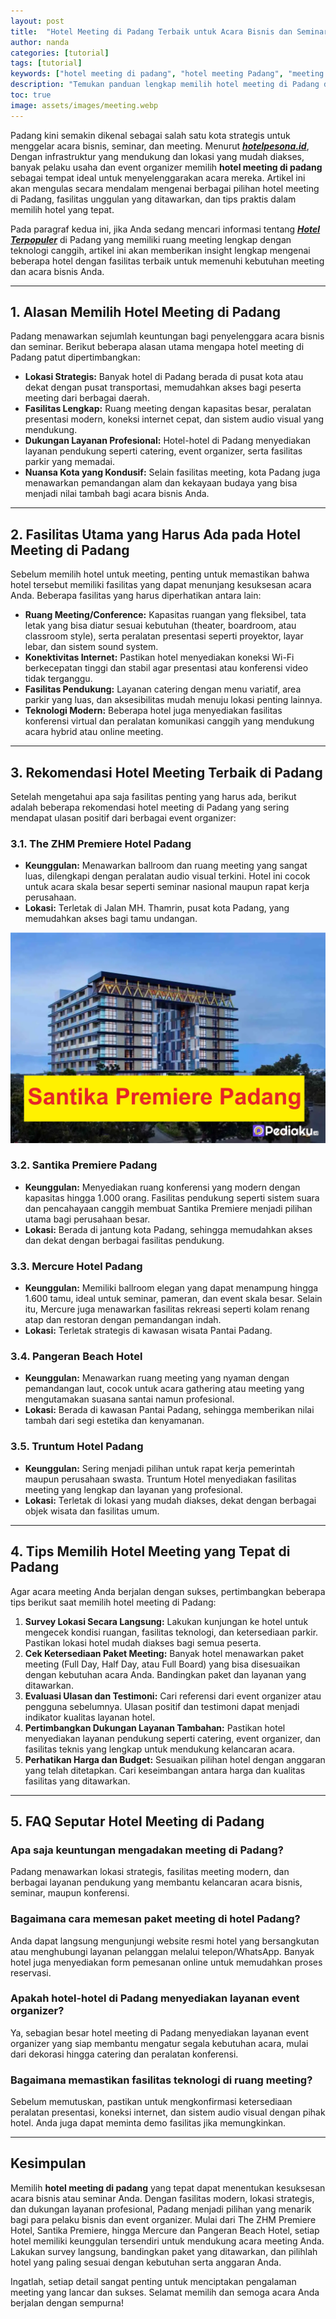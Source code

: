 ```yaml
---
layout: post
title:  "Hotel Meeting di Padang Terbaik untuk Acara Bisnis dan Seminar"
author: nanda
categories: [tutorial]
tags: [tutorial]
keywords: ["hotel meeting di padang", "hotel meeting Padang", "meeting hotel Padang", "hotel meeting terbaik", "acara bisnis Padang", "seminar Padang", "Hotel Terpopuler"]
description: "Temukan panduan lengkap memilih hotel meeting di Padang dengan fasilitas modern, ruang konferensi luas, dan layanan terbaik untuk mendukung acara bisnis dan seminar Anda."
toc: true
image: assets/images/meeting.webp
---
```


Padang kini semakin dikenal sebagai salah satu kota strategis untuk menggelar acara bisnis, seminar, dan meeting. Menurut ***[hotelpesona.id](https://hotelpesona.id)***, Dengan infrastruktur yang mendukung dan lokasi yang mudah diakses, banyak pelaku usaha dan event organizer memilih **hotel meeting di padang** sebagai tempat ideal untuk menyelenggarakan acara mereka. Artikel ini akan mengulas secara mendalam mengenai berbagai pilihan hotel meeting di Padang, fasilitas unggulan yang ditawarkan, dan tips praktis dalam memilih hotel yang tepat.

Pada paragraf kedua ini, jika Anda sedang mencari informasi tentang [***Hotel Terpopuler***](https://hotelpesona.id/hotel-bertema/hotel-terpopuler-di-destinasi-wisata-tertentu/) di Padang yang memiliki ruang meeting lengkap dengan teknologi canggih, artikel ini akan memberikan insight lengkap mengenai beberapa hotel dengan fasilitas terbaik untuk memenuhi kebutuhan meeting dan acara bisnis Anda.

---

## 1. Alasan Memilih Hotel Meeting di Padang

Padang menawarkan sejumlah keuntungan bagi penyelenggara acara bisnis dan seminar. Berikut beberapa alasan utama mengapa hotel meeting di Padang patut dipertimbangkan:

- **Lokasi Strategis:** Banyak hotel di Padang berada di pusat kota atau dekat dengan pusat transportasi, memudahkan akses bagi peserta meeting dari berbagai daerah.
- **Fasilitas Lengkap:** Ruang meeting dengan kapasitas besar, peralatan presentasi modern, koneksi internet cepat, dan sistem audio visual yang mendukung.
- **Dukungan Layanan Profesional:** Hotel-hotel di Padang menyediakan layanan pendukung seperti catering, event organizer, serta fasilitas parkir yang memadai.
- **Nuansa Kota yang Kondusif:** Selain fasilitas meeting, kota Padang juga menawarkan pemandangan alam dan kekayaan budaya yang bisa menjadi nilai tambah bagi acara bisnis Anda.

---

## 2. Fasilitas Utama yang Harus Ada pada Hotel Meeting di Padang

Sebelum memilih hotel untuk meeting, penting untuk memastikan bahwa hotel tersebut memiliki fasilitas yang dapat menunjang kesuksesan acara Anda. Beberapa fasilitas yang harus diperhatikan antara lain:

- **Ruang Meeting/Conference:** Kapasitas ruangan yang fleksibel, tata letak yang bisa diatur sesuai kebutuhan (theater, boardroom, atau classroom style), serta peralatan presentasi seperti proyektor, layar lebar, dan sistem sound system.
- **Konektivitas Internet:** Pastikan hotel menyediakan koneksi Wi-Fi berkecepatan tinggi dan stabil agar presentasi atau konferensi video tidak terganggu.
- **Fasilitas Pendukung:** Layanan catering dengan menu variatif, area parkir yang luas, dan aksesibilitas mudah menuju lokasi penting lainnya.
- **Teknologi Modern:** Beberapa hotel juga menyediakan fasilitas konferensi virtual dan peralatan komunikasi canggih yang mendukung acara hybrid atau online meeting.

---

## 3. Rekomendasi Hotel Meeting Terbaik di Padang

Setelah mengetahui apa saja fasilitas penting yang harus ada, berikut adalah beberapa rekomendasi hotel meeting di Padang yang sering mendapat ulasan positif dari berbagai event organizer:

### 3.1. The ZHM Premiere Hotel Padang
- **Keunggulan:** Menawarkan ballroom dan ruang meeting yang sangat luas, dilengkapi dengan peralatan audio visual terkini. Hotel ini cocok untuk acara skala besar seperti seminar nasional maupun rapat kerja perusahaan.
- **Lokasi:** Terletak di Jalan MH. Thamrin, pusat kota Padang, yang memudahkan akses bagi tamu undangan.

![santika hote](/assets/images/santika.webp)
### 3.2. Santika Premiere Padang
- **Keunggulan:** Menyediakan ruang konferensi yang modern dengan kapasitas hingga 1.000 orang. Fasilitas pendukung seperti sistem suara dan pencahayaan canggih membuat Santika Premiere menjadi pilihan utama bagi perusahaan besar.
- **Lokasi:** Berada di jantung kota Padang, sehingga memudahkan akses dan dekat dengan berbagai fasilitas pendukung.

### 3.3. Mercure Hotel Padang
- **Keunggulan:** Memiliki ballroom elegan yang dapat menampung hingga 1.600 tamu, ideal untuk seminar, pameran, dan event skala besar. Selain itu, Mercure juga menawarkan fasilitas rekreasi seperti kolam renang atap dan restoran dengan pemandangan indah.
- **Lokasi:** Terletak strategis di kawasan wisata Pantai Padang.

### 3.4. Pangeran Beach Hotel
- **Keunggulan:** Menawarkan ruang meeting yang nyaman dengan pemandangan laut, cocok untuk acara gathering atau meeting yang mengutamakan suasana santai namun profesional.
- **Lokasi:** Berada di kawasan Pantai Padang, sehingga memberikan nilai tambah dari segi estetika dan kenyamanan.

### 3.5. Truntum Hotel Padang
- **Keunggulan:** Sering menjadi pilihan untuk rapat kerja pemerintah maupun perusahaan swasta. Truntum Hotel menyediakan fasilitas meeting yang lengkap dan layanan yang profesional.
- **Lokasi:** Terletak di lokasi yang mudah diakses, dekat dengan berbagai objek wisata dan fasilitas umum.

---

## 4. Tips Memilih Hotel Meeting yang Tepat di Padang

Agar acara meeting Anda berjalan dengan sukses, pertimbangkan beberapa tips berikut saat memilih hotel meeting di Padang:

1. **Survey Lokasi Secara Langsung:** Lakukan kunjungan ke hotel untuk mengecek kondisi ruangan, fasilitas teknologi, dan ketersediaan parkir. Pastikan lokasi hotel mudah diakses bagi semua peserta.
2. **Cek Ketersediaan Paket Meeting:** Banyak hotel menawarkan paket meeting (Full Day, Half Day, atau Full Board) yang bisa disesuaikan dengan kebutuhan acara Anda. Bandingkan paket dan layanan yang ditawarkan.
3. **Evaluasi Ulasan dan Testimoni:** Cari referensi dari event organizer atau pengguna sebelumnya. Ulasan positif dan testimoni dapat menjadi indikator kualitas layanan hotel.
4. **Pertimbangkan Dukungan Layanan Tambahan:** Pastikan hotel menyediakan layanan pendukung seperti catering, event organizer, dan fasilitas teknis yang lengkap untuk mendukung kelancaran acara.
5. **Perhatikan Harga dan Budget:** Sesuaikan pilihan hotel dengan anggaran yang telah ditetapkan. Cari keseimbangan antara harga dan kualitas fasilitas yang ditawarkan.

---

## 5. FAQ Seputar Hotel Meeting di Padang

### Apa saja keuntungan mengadakan meeting di Padang?
Padang menawarkan lokasi strategis, fasilitas meeting modern, dan berbagai layanan pendukung yang membantu kelancaran acara bisnis, seminar, maupun konferensi.

### Bagaimana cara memesan paket meeting di hotel Padang?
Anda dapat langsung mengunjungi website resmi hotel yang bersangkutan atau menghubungi layanan pelanggan melalui telepon/WhatsApp. Banyak hotel juga menyediakan form pemesanan online untuk memudahkan proses reservasi.

### Apakah hotel-hotel di Padang menyediakan layanan event organizer?
Ya, sebagian besar hotel meeting di Padang menyediakan layanan event organizer yang siap membantu mengatur segala kebutuhan acara, mulai dari dekorasi hingga catering dan peralatan konferensi.

### Bagaimana memastikan fasilitas teknologi di ruang meeting?
Sebelum memutuskan, pastikan untuk mengkonfirmasi ketersediaan peralatan presentasi, koneksi internet, dan sistem audio visual dengan pihak hotel. Anda juga dapat meminta demo fasilitas jika memungkinkan.

---

## Kesimpulan

Memilih **hotel meeting di padang** yang tepat dapat menentukan kesuksesan acara bisnis atau seminar Anda. Dengan fasilitas modern, lokasi strategis, dan dukungan layanan profesional, Padang menjadi pilihan yang menarik bagi para pelaku bisnis dan event organizer. Mulai dari The ZHM Premiere Hotel, Santika Premiere, hingga Mercure dan Pangeran Beach Hotel, setiap hotel memiliki keunggulan tersendiri untuk mendukung acara meeting Anda. Lakukan survey langsung, bandingkan paket yang ditawarkan, dan pilihlah hotel yang paling sesuai dengan kebutuhan serta anggaran Anda.

Ingatlah, setiap detail sangat penting untuk menciptakan pengalaman meeting yang lancar dan sukses. Selamat memilih dan semoga acara Anda berjalan dengan sempurna!
